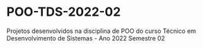 # POO-TDS-2022-02
Projetos desenvolvidos na disciplina de POO do curso Técnico em Desenvolvimento de Sistemas - Ano 2022 Semestre 02
